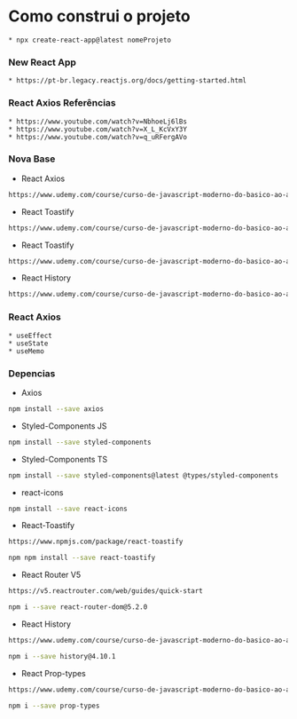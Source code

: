 # Como construi o projeto
    * npx create-react-app@latest nomeProjeto
### New React App
    * https://pt-br.legacy.reactjs.org/docs/getting-started.html

### React Axios Referências
    * https://www.youtube.com/watch?v=NbhoeLj6lBs
    * https://www.youtube.com/watch?v=X_L_KcVxY3Y
    * https://www.youtube.com/watch?v=q_uRFergAVo

### Nova Base
* React Axios
```sh
https://www.udemy.com/course/curso-de-javascript-moderno-do-basico-ao-avancado/learn/lecture/17396914#overview
```
* React Toastify
```sh
https://www.udemy.com/course/curso-de-javascript-moderno-do-basico-ao-avancado/learn/lecture/17396914#overview
```
* React Toastify
```sh
https://www.udemy.com/course/curso-de-javascript-moderno-do-basico-ao-avancado/learn/lecture/17395066#overview
```

* React History
```sh
https://www.udemy.com/course/curso-de-javascript-moderno-do-basico-ao-avancado/learn/lecture/17395068#overview
```

### React Axios
    * useEffect
    * useState
    * useMemo
### Depencias
* Axios
```sh
npm install --save axios 
```
* Styled-Components JS
```sh
npm install --save styled-components 
```
* Styled-Components TS
```sh
npm install --save styled-components@latest @types/styled-components  
```
* react-icons
```sh
npm install --save react-icons  
```
* React-Toastify
```sh
https://www.npmjs.com/package/react-toastify
```
```sh
npm npm install --save react-toastify  
```
* React Router V5
```sh
https://v5.reactrouter.com/web/guides/quick-start
```
```sh
npm i --save react-router-dom@5.2.0  
```
* React History
```sh
https://www.udemy.com/course/curso-de-javascript-moderno-do-basico-ao-avancado/learn/lecture/20742522#overview
```
```sh
npm i --save history@4.10.1
```

* React Prop-types
```sh
https://www.udemy.com/course/curso-de-javascript-moderno-do-basico-ao-avancado/learn/lecture/20742522#overview
```
```sh
npm i --save prop-types
```